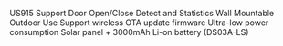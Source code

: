 US915 Support
Door Open/Close Detect and Statistics
Wall Mountable
Outdoor Use
Support wireless OTA update firmware
Ultra-low power consumption
Solar panel + 3000mAh Li-on battery (DS03A-LS)
